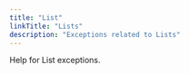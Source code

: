 ```yaml
---
title: "List"
linkTitle: "Lists"
description: "Exceptions related to Lists"
---
```


Help for List exceptions.
